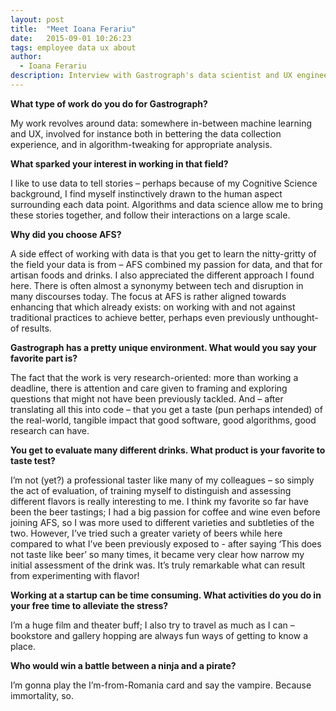 ```yaml
---
layout: post
title:  "Meet Ioana Ferariu"
date:   2015-09-01 10:26:23
tags: employee data ux about
author:
  - Ioana Ferariu
description: Interview with Gastrograph's data scientist and UX engineer Ioana Ferariu.
---
```


**What type of work do you do for Gastrograph?**

My work revolves around data: somewhere in-between machine learning and UX, involved for instance both in bettering the data collection experience, and in algorithm-tweaking for appropriate analysis.

**What sparked your interest in working in that field?**

I like to use data to tell stories – perhaps because of my Cognitive Science background, I find myself instinctively drawn to the human aspect surrounding each data point. Algorithms and data science allow me to bring these stories together, and follow their interactions on a large scale.

**Why did you choose AFS?**

A side effect of working with data is that you get to learn the nitty-gritty of the field your data is from – AFS combined my passion for data, and that for artisan foods and drinks.
I also appreciated the different approach I found here. There is often almost a synonymy between tech and disruption in many discourses today. The focus at AFS is rather aligned towards enhancing that which already exists: on working with and not against traditional practices to achieve better, perhaps even previously unthought-of results.

<!--more-->

**Gastrograph has a pretty unique environment. What would you say your favorite part is?**

The fact that the work is very research-oriented: more than working a deadline, there is attention and care given to framing and exploring questions that might not have been previously tackled. And – after translating all this into code – that you get a taste (pun perhaps intended) of the real-world, tangible impact that good software, good algorithms, good research can have.

**You get to evaluate many different drinks. What product is your favorite to taste test?**

I’m not (yet?) a professional taster like many of my colleagues – so simply the act of evaluation, of training myself to distinguish and assessing different flavors is really interesting to me. I think my favorite so far have been the beer tastings; I had a big passion for coffee and wine even before joining AFS, so I was more used to different varieties and subtleties of the two. However, I’ve tried such a greater variety of beers while here compared to what I’ve been previously exposed to - after saying ‘This does not taste like beer’ so many times, it became very clear how narrow my initial assessment of the drink was. It’s truly remarkable what can result from experimenting with flavor!

**Working at a startup can be time consuming. What activities do you do in your free time to alleviate the stress?**

I’m a huge film and theater buff; I also try to travel as much as I can – bookstore and gallery hopping are always fun ways of getting to know a place.

**Who would win a battle between a ninja and a pirate?**

I’m gonna play the I’m-from-Romania card and say the vampire. Because immortality, so.
